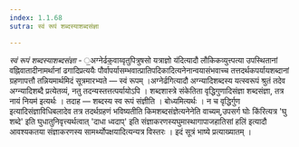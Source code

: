 ```yaml
---
index: 1.1.68
sutra: स्वं रूपं शब्दस्याशब्दसंज्ञा

---
```

_स्वं रूपं शब्दस्याशब्दसंज्ञा_ - ॒अग्नेर्ढक्॒वाय्वृतुपित्रुषसो यत्राज्ञो य॑दित्यादौ लौकिकव्युत्त्पत्या उपस्थितानां वह्निवातादीनामर्थानां ढगादिप्रत्ययैः पौर्वापर्यासम्भवात्प्रातिपदिकादित्यनेनान्वयासंभवाच्च तत्तदर्थकपर्यायशब्दानां ग्रहणापत्तौ तन्नियमार्थमिदं सूत्रमारभ्यते — स्वं रूपम् ।अग्नेर्ढगित्यादौ अग्न्यादिशब्दस्य यत्स्वरूपं श्रुतं तदेव अग्न्यादिशब्दै प्रत्येतव्यं, नतु तदन्यस्तत्तत्पर्यायोऽपि । शब्दशास्त्रे संकेतिता वृद्धिगुणादिसंज्ञा शब्दसंज्ञा, तत्र नायं नियम॑ इत्यर्थः । तदाह — शब्दस्य स्व रूपं संज्ञीति । बोध्यमित्यर्थः । न च वृद्धिर्गुण इत्यादिसंज्ञाविधिबलादेव तत्र तदर्थग्रहणं भविष्यतीति किमशब्दसंज्ञेत्यनेनेति वाच्यम्,उपसर्ग घोः कि॑रित्यत्र 'घु शब्दे' इति घुधातुनिवृत्त्यर्थत्वात् 'दाधा ध्वदाप्' इति संज्ञाकरणस्यघुमास्थागापाजहातिसां हलि॑ इत्यादौ आवश्यकतया संज्ञाकरणस्य सामर्थ्योपक्षयादित्यन्यत्र विस्तरः । इदं सूत्रं भाष्ये प्रत्याख्यातम् ।